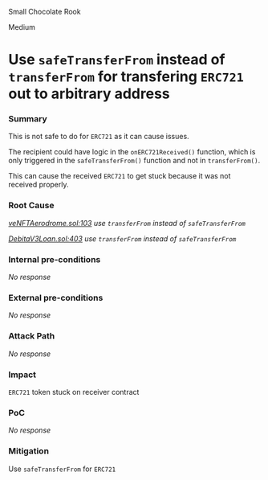 Small Chocolate Rook

Medium

# Use `safeTransferFrom` instead of `transferFrom` for transfering `ERC721` out to arbitrary address

### Summary

This is not safe to do for `ERC721` as it can cause issues. 

The recipient could have logic in the `onERC721Received()` function, which is only triggered in the `safeTransferFrom()` function and not in `transferFrom()`.

This can cause the received `ERC721` to get stuck because it was not received properly.

### Root Cause

*[veNFTAerodrome.sol:103](https://github.com/sherlock-audit/2024-11-debita-finance-v3/blob/main/Debita-V3-Contracts/contracts/Non-Fungible-Receipts/veNFTS/Aerodrome/veNFTAerodrome.sol#L103) use `transferFrom` instead of `safeTransferFrom`*

*[DebitaV3Loan.sol:403](https://github.com/sherlock-audit/2024-11-debita-finance-v3/blob/main/Debita-V3-Contracts/contracts/DebitaV3Loan.sol#L403) use `transferFrom` instead of `safeTransferFrom`*

### Internal pre-conditions

_No response_

### External pre-conditions

_No response_

### Attack Path

_No response_

### Impact

`ERC721` token stuck on receiver contract

### PoC

_No response_

### Mitigation

Use `safeTransferFrom` for `ERC721`